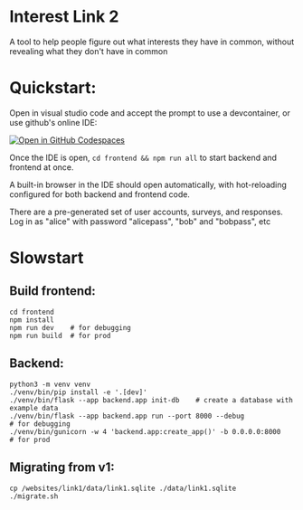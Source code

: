 Interest Link 2
===============

A tool to help people figure out what interests they have in common, without revealing what they don't have in common


Quickstart:
===========
Open in visual studio code and accept the prompt to use a devcontainer, or use github's online IDE:

[![Open in GitHub Codespaces](https://github.com/codespaces/badge.svg)](https://codespaces.new/shish/link2)

Once the IDE is open, `cd frontend && npm run all` to start backend and frontend at once.

A built-in browser in the IDE should open automatically, with hot-reloading configured for both backend and frontend code.

There are a pre-generated set of user accounts, surveys, and responses. Log in as "alice" with password "alicepass", "bob" and "bobpass", etc


Slowstart
=========
Build frontend:
---------------
```
cd frontend
npm install
npm run dev    # for debugging
npm run build  # for prod
```

Backend:
--------
```
python3 -m venv venv
./venv/bin/pip install -e '.[dev]'
./venv/bin/flask --app backend.app init-db    # create a database with example data
./venv/bin/flask --app backend.app run --port 8000 --debug            # for debugging
./venv/bin/gunicorn -w 4 'backend.app:create_app()' -b 0.0.0.0:8000   # for prod
```

Migrating from v1:
------------------
```
cp /websites/link1/data/link1.sqlite ./data/link1.sqlite
./migrate.sh
```
